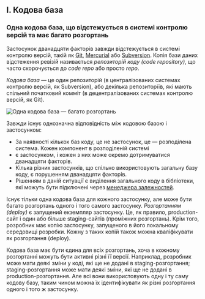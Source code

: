 ## I. Кодова база
### Одна кодова база, що відстежується в системі контролю версій та має багато розгортань

Застосунок дванадцяти факторів завжди відстежується в системі контролю версій, 
такій як [Git](http://git-scm.com/), [Mercurial](https://www.mercurial-scm.org/) 
або [Subversion](http://subversion.apache.org/). Копія бази даних відстеження ревізій називається 
*репозиторій коду (code repository)*, що часто скорочується до *code repo* або просто *repo*.

*Кодова база* — це один репозиторій (в централізованих системах контролю версій, як Subversion), 
або декілька репозиторіїв, які мають спільний початковий комміт (в децентралізованих системах контролю версій, як Git).

![Одна кодова база — багато розгортань](/images/codebase-deploys.png)

Завжди існує однозначна відповідність між кодовою базою і застосунком:

* За наявності кількох баз коду, це не застосунок, це — розподілена система. Кожен компонент в розподіленій системі 
* є застосунком, і кожен з них може окремо дотримуватися дванадцяти факторів.
* Кілька різних застосунків, що спільно використовують загальну базу коду, є порушенням дванадцяти факторів. 
* Рішенням в даній ситуації є виділення загального коду в бібліотеки,
які можуть бути підключені через [менеджера залежностей](./dependencies).

Існує тільки одна кодова база для кожного застосунку, але може бути багато розгортань одного і того самого застосунку. 
*Розгортанням (deploy)* є запущений екземпляр застосунку. Це, як правило, production-сайт і один або більше 
staging-сайтів (проміжних розгортань). Крім того, розробник має копію застосунку, запущеного в його локальному 
середовищі розробки. Кожну з таких копій також можна кваліфікувати як розгортання (deploy).

Кодова база має бути єдина для всіх розгортань, хоча в кожному розгортанні можуть бути активні різні її версії. 
Наприклад, розробник може мати деякі зміни у коді, які ще не додані в staging-розгортання; 
staging-розгортання може мати деякі зміни, які ще не додані в production-розгортання. Але всі вони використовують 
одну і ту саму кодову базу, таким чином можна їх ідентифікувати як різні розгортання одного і того ж застосунку.